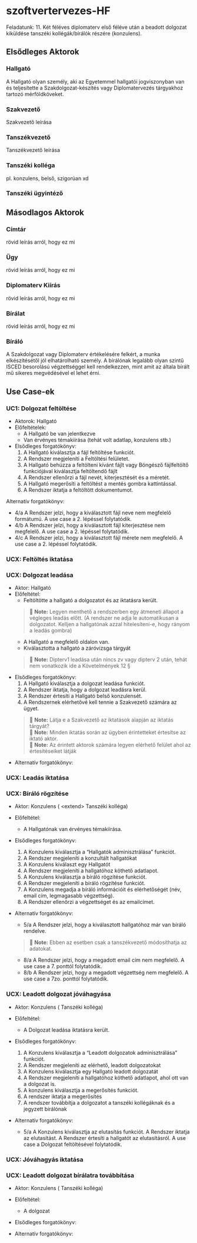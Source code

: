 # szoftvertervezes-HF

Feladatunk: 11. Két féléves diplomaterv első féléve után a beadott dolgozat kiküldése tanszéki kollégák/bírálók részére (konzulens).

## Elsődleges Aktorok

### Hallgató
A Hallgató olyan személy, aki az Egyetemmel hallgatói jogviszonyban van és  teljesítette a Szakdolgozat-készítés vagy Diplomatervezés tárgyakhoz tartozó mérföldköveket.

### Szakvezető
Szakvezető leírása

### Tanszékvezető
Tanszékvezető leírása

### Tanszéki kolléga
pl. konzulens, belső, szigorúan xd

### Tanszéki ügyintéző

## Másodlagos Aktorok
### Címtár
rövid leírás arról, hogy ez mi

### Ügy
rövid leírás arról, hogy ez mi

### Diplomaterv Kiírás
rövid leírás arról, hogy ez mi

### Bírálat
rövid leírás arról, hogy ez mi

### Bíráló
A Szakdolgozat vagy Diplomaterv értékelésére felkért, a munka elkészítésétől jól elhatárolható személy. A bírálónak legalább olyan szintű ISCED besorolású végzettséggel kell rendelkezzen, mint amit az általa bírált mű sikeres megvédésével el lehet érni.



## Use Case-ek

### UC1: Dolgozat feltöltése
- Aktorok: Hallgató
- Előfeltételek:
  - A Hallgató be van jelentkezve
  - Van érvényes témakiírása (tehát volt adatlap, konzulens stb.)
- Elsődleges forgatókönyv:
  1. A Hallgató kiválasztja a fájl feltöltése funkciót.
  2. A Rendszer megjeleníti a Feltöltési felületet.
  3. A Hallgató behúzza a feltölteni kívánt fájlt vagy Böngésző fájlfeltöltő funkciójával kiválasztja feltöltendő fájlt
  4. A Rendszer ellenőrzi a fájl nevét, kiterjesztését és a méretét.
  5. A Hallgató megerősíti a feltöltést a mentés gombra kattintással.
  6. A Rendszer iktatja a feltöltött dokumentumot.

Alternatív forgatókönyv:
- 4/a A Rendszer jelzi, hogy a kiválasztott fájl neve nem megfelelő formátumú. A use case a 2. lépéssel folytatódik.
- 4/b A Rendszer jelzi, hogy a kiválasztott fájl kiterjesztése nem megfelelő. A use case a 2. lépéssel folytatódik.
- 4/c A Rendszer jelzi, hogy a kiválasztott fájl mérete nem megfelelő. A use case a 2. lépéssel folytatódik.


### UCX: Feltöltés iktatása

### UCX: Dolgozat leadása
- Aktor: Hallgató
- Előfeltétel:
  - Feltöltötte a hallgató a dolgozatot és az iktatásra került.
  > :memo: **Note:** Legyen menthető a rendszerben egy átmeneti állapot a végleges leadás előtt. (A rendszer ne adja le automatikusan a dolgozatot. Kelljen a hallgatónak azzal hitelesíteni-e, hogy rányom a leadás gombra)
  - A Hallgató a megfelelő oldalon van.
  - Kiválasztotta a hallgató a záróvizsga tárgyát
  > :memo: **Note:** Dipterv1 leadása után nincs zv vagy dipterv 2 után, tehát nem vonatkozik ide a Követelmények 12 §
- Elsődleges forgatókönyv:
  1. A Hallgató kiválasztja a dolgozat leadása funkciót.
  2. A Rendszer iktatja, hogy a dolgozat leadásra kerül.
  3. A Rendszer értesíti a Hallgató belső konzulensét.
  4. A Rendszernek elérhetővé kell tennie a Szakvezető számára az ügyet.  
  > :memo: **Note:** Látja e a Szakvezető az iktatások alapján az iktatás tárgyát?  
  > :memo: **Note:** Minden iktatás során az ügyben érintetteket értesítse az iktató aktor.  
  > :memo: **Note:** Az érintett aktorok számára legyen elérhető felület ahol az értesítéseiket látják
- Alternatív forgatókönyv:




### UCX: Leadás iktatása




### UCX: Bíráló rögzítése
- Aktor: Konzulens ( \<extend> Tanszéki kolléga)
- Előfeltétel:
  - A Hallgatónak van érvényes témakiírása.

- Elsődleges forgatókönyv:
  1. A Konzulens kiválasztja a “Hallgatók adminisztrálása” funkciót.
  2. A Rendszer megjeleníti a konzultált hallgatókat
  3. A Konzulens kiválaszt egy Hallgatót
  4. A Rendszer megjeleníti a hallgatóhoz köthető adatlapot.
  5. A Konzulens kiválasztja a bíráló rögzítése funkciót.
  6. A Rendszer megjeleníti a bíráló rögzítése funkciót.
  7. A Konzulens megadja a bíráló információit és elérhetőségét (név, email cím, legmagasabb végzettség).
  8. A Rendszer ellenőrzi a végzettséget és az emailcímet.

- Alternatív forgatókönyv:
  - 5/a A Rendszer jelzi, hogy a kiválasztott hallgatóhoz már van bíráló rendelve.
  > :memo: **Note:** Ebben az esetben csak a tanszékvezető módosíthatja az adatokat.

  - 8/a A Rendszer jelzi, hogy a megadott email cím nem megfelelő. A use case a 7. ponttól folytatódik.
  - 8/b A Rendszer jelzi, hogy a megadott végzettség nem megfelelő. A use case a 7zo. ponttól folytatódik.



### UCX: Leadott dolgozat jóváhagyása
- Aktor: Konzulens ( <extend> Tanszéki kolléga)
- Előfeltétel:
  - A Dolgozat leadása iktatásra került.
- Elsődleges forgatókönyv:
  1. A Konzulens kiválasztja a “Leadott dolgozatok adminisztrálása” funkciót.
  2. A Rendszer megjeleníti az elérhető, leadott dolgozatokat
  3. A Konzulens kiválasztja egy Hallgató leadott dolgozatát
  4. A Rendszer megjeleníti a hallgatóhoz köthető adatlapot, ahol ott van a dolgozat is.
  5. A konzulens kiválasztja a megerősítés funkciót.
  6. A rendszer iktatja a megerősítés
  7. A rendszer továbbítja a dolgozatot a tanszéki kollégáknak és a jegyzett bírálónak


- Alternatív forgatókönyv:
  - 5/a A Konzulens kiválasztja az elutasítás funkciót. A Rendszer iktatja az elutasítást. A Rendszer értesíti a hallgatót az elutasításról. A use case a Dolgozat feltöltésével folytatódik.

### UCX: Jóváhagyás iktatása

### UCX: Leadott dolgozat bírálatra továbbítása
- Aktor: Konzulens ( <extend> Tanszéki kolléga)
- Előfeltétel:
  - A dolgozat 
- Elsődleges forgatókönyv:

- Alternatív forgatókönyv:
